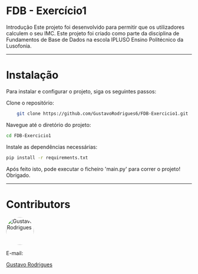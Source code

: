 # FDB - Exercício1

Introdução
Este projeto foi desenvolvido para permitir que os utilizadores calculem o seu IMC. Este projeto foi criado como parte da disciplina de Fundamentos de Base de Dados na escola IPLUSO Ensino Politécnico da Lusofonia.
***
# Instalação
Para instalar e configurar o projeto, siga os seguintes passos:

Clone o repositório:
```sh
    git clone https://github.com/GustavoRodrigues6/FDB-Exercicio1.git
```
Navegue até o diretório do projeto:
``` sh 
cd FDB-Exercicio1
```
Instale as dependências necessárias:
```sh
pip install -r requirements.txt
```
Após feito isto, pode executar o ficheiro 'main.py' para correr o projeto! Obrigado.
***
# Contributors

[<img src="https://avatars.githubusercontent.com/u/164659945?v=4" alt="Gustavo Rodrigues" width="75" style="border-radius: 50%;">](https://github.com/GustavoRodrigues6)
 
E-mail:  

[Gustavo Rodrigues](mailto:gurodriguesalves12@gmail.com)  



